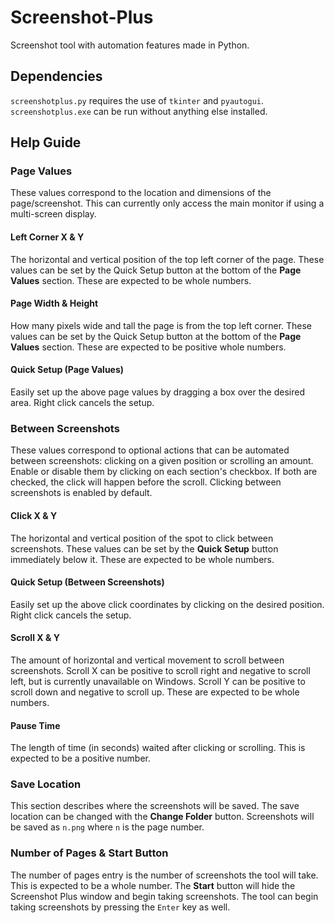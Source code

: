 # Screenshot-Plus

Screenshot tool with automation features made in Python.

## Dependencies

`screenshotplus.py` requires the use of `tkinter` and `pyautogui`.
`screenshotplus.exe` can be run without anything else installed.

## Help Guide

### Page Values

These values correspond to the location and dimensions of the page/screenshot.
This can currently only access the main monitor if using a multi-screen display.

#### Left Corner X & Y

The horizontal and vertical position of the top left corner of the page. 
These values can be set by the Quick Setup button at the bottom of the **Page Values** section. These are expected to be whole numbers.

#### Page Width & Height

How many pixels wide and tall the page is from the top left corner. These values can be set by the Quick Setup button at the bottom of the **Page Values** section. These are expected to be positive whole numbers.

#### Quick Setup (Page Values)

Easily set up the above page values by dragging a box over the desired area.
Right click cancels the setup.

### Between Screenshots

These values correspond to optional actions that can be automated between screenshots:
clicking on a given position or scrolling an amount.
Enable or disable them by clicking on each section's checkbox.
If both are checked, the click will happen before the scroll.
Clicking between screenshots is enabled by default.

#### Click X & Y
The horizontal and vertical position of the spot to click between screenshots. 
These values can be set by the **Quick Setup** button immediately below it. These are expected to be whole numbers.

#### Quick Setup (Between Screenshots)

Easily set up the above click coordinates by clicking on the desired position.
Right click cancels the setup.

#### Scroll X & Y

The amount of horizontal and vertical movement to scroll between screenshots. 
Scroll X can be positive to scroll right and negative to scroll left, but is currently unavailable on Windows.
Scroll Y can be positive to scroll down and negative to scroll up.
These are expected to be whole numbers.

#### Pause Time

The length of time (in seconds) waited after clicking or scrolling. This is expected to be a positive number.

### Save Location

This section describes where the screenshots will be saved. The save location can be changed with the **Change Folder** button. Screenshots will be saved as `n.png` where `n` is the page number.

### Number of Pages & Start Button

The number of pages entry is the number of screenshots the tool will take.
This is expected to be a whole number.
The **Start** button will hide the Screenshot Plus window and begin taking screenshots.
The tool can begin taking screenshots by pressing the `Enter` key as well.

